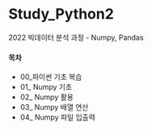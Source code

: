 # Study_Python2
2022 빅데이터 분석 과정 - Numpy, Pandas

#### 목차
- 00_파이썬 기초 복습
- 01_ Numpy 기초
- 02_ Numpy 활용
- 03_ Numpy 배열 연산
- 04_ Numpy 파일 입출력

    
